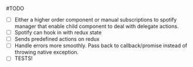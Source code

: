 #TODO
- [ ] Either a higher order component or manual subscriptions to spotify manager that enable child component to deal with delegate actions.
- [ ] Spotify can hook in with redux state
- [ ] Sends predefined actions on redux
- [ ] Handle errors more smoothly. Pass back to callback/promise instead of throwing native exception.
- [ ] TESTS!
